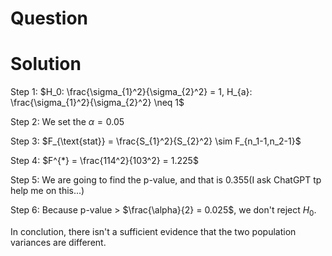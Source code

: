 # Question

# Solution

Step 1: $H_0: \frac{\sigma_{1}^2}{\sigma_{2}^2} = 1, H_{a}: \frac{\sigma_{1}^2}{\sigma_{2}^2} \neq 1$  

Step 2: We set the $\alpha = 0.05$

Step 3: $F_{\text{stat}} = \frac{S_{1}^2}{S_{2}^2} \sim F_{n_1-1,n_2-1}$  

Step 4: $F^{*} = \frac{114^2}{103^2} = 1.225$  

Step 5: We are going to find the p-value, and that is 0.355(I ask ChatGPT tp help me on this...)  

Step 6: Because p-value > $\frac{\alpha}{2} = 0.025$, we don't reject $H_0$.  

In conclution, there isn't a sufficient evidence that the two population variances are different.
